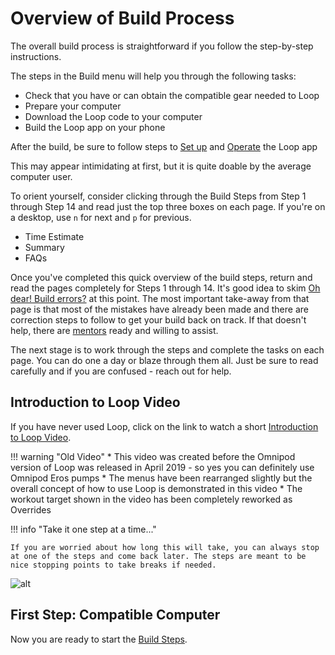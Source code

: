 # Overview of Build Process

The overall build process is straightforward if you follow the step-by-step instructions.

The steps in the Build menu will help you through the following tasks:

* Check that you have or can obtain the compatible gear needed to Loop
* Prepare your computer
* Download the Loop code to your computer
* Build the Loop app on your phone

After the build, be sure to follow steps to [Set up](../operation/overview.md) and [Operate](../operation/features/carbs.md) the Loop app

This may appear intimidating at first, but it is quite doable by the average computer user.

To orient yourself, consider clicking through the Build Steps from Step 1 through Step 14 and read just the top three boxes on each page. If you're on a desktop, use `n` for next and `p` for previous.

* Time Estimate
* Summary
* FAQs

Once you've completed this quick overview of the build steps, return and read the pages completely for Steps 1 through 14. It's good idea to skim [Oh dear! Build errors?](build_errors.md) at this point. The most important take-away from that page is that most of the mistakes have already been made and there are correction steps to follow to get your build back on track. If that doesn't help, there are [mentors](../index.md#stay-in-the-loop) ready and willing to assist.

The next stage is to work through the steps and complete the tasks on each page.  You can do one a day or blaze through them all.  Just be sure to read carefully and if you are confused - reach out for help.

## Introduction to Loop Video

If you have never used Loop, click on the link to watch a short [Introduction to Loop Video](https://youtu.be/qw_u1lqboCs).

!!! warning "Old Video"
    * This video was created before the Omnipod version of Loop was released in April 2019 - so yes you can definitely use Omnipod Eros pumps
    * The menus have been rearranged slightly but the overall concept of how to use Loop is demonstrated in this video
    * The workout target shown in the video has been completely reworked as Overrides

!!! info "Take it one step at a time..."

    If you are worried about how long this will take, you can always stop at one of the steps and come back later. The steps are meant to be nice stopping points to take breaks if needed.

![alt](https://media.giphy.com/media/xThta8UkUaoqJoJQC4/giphy.gif)

## First Step: Compatible Computer

Now you are ready to start the [Build Steps](step1.md).
